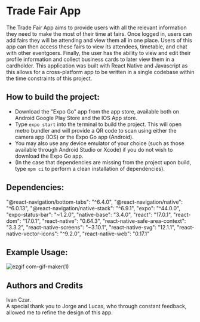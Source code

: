 # Trade Fair App
The Trade Fair App aims to provide users with all the relevant information they need to make the most of their time at fairs. Once logged in, users can add fairs they will be attending and view them all in one place. Users of this app can then access these fairs to view its attendees, timetable, and chat with other eventgoers. Finally, the user has the ability to view and edit their profile information and collect business cards to later view them in a cardholder.
This application was built with React Native and Javascript as this allows for a cross-platform app to be written in a single codebase within the time constraints of this project. 

## How to build the project:

- Download the "Expo Go" app from the app store, available both on Android Google Play Store and the IOS App store.
- Type ```expo start``` into the terminal to build the project. This will open metro bundler and will provide a QR code to scan using either the camera app (IOS) or the Expo Go app (Android).
- You may also use any device emulator of your choice (such as those available through Android Studio or Xcode) if you do not wish to download the Expo Go app.
- (In the case that dependencies are missing from the project upon build, type ```npm ci``` to perform a clean installation of dependencies).

## Dependencies:
"@react-navigation/bottom-tabs": "^6.4.0",
    "@react-navigation/native": "^6.0.13",
    "@react-navigation/native-stack": "^6.9.1",
    "expo": "^44.0.0",
    "expo-status-bar": "~1.2.0",
    "native-base": "3.4.0",
    "react": "17.0.1",
    "react-dom": "17.0.1",
    "react-native": "0.64.3",
    "react-native-safe-area-context": "3.3.2",
    "react-native-screens": "~3.10.1",
    "react-native-svg": "12.1.1",
    "react-native-vector-icons": "^9.2.0",
    "react-native-web": "0.17.1"


## Example Usage:
![ezgif com-gif-maker(1)](https://user-images.githubusercontent.com/65811518/197898433-caa5e19c-3259-4702-a8ae-92a4e345bff4.gif)


## Authors and Credits
Ivan Czar.  
A special thank you to Jorge and Lucas, who through constant feedback, allowed me to refine the design of this app.




